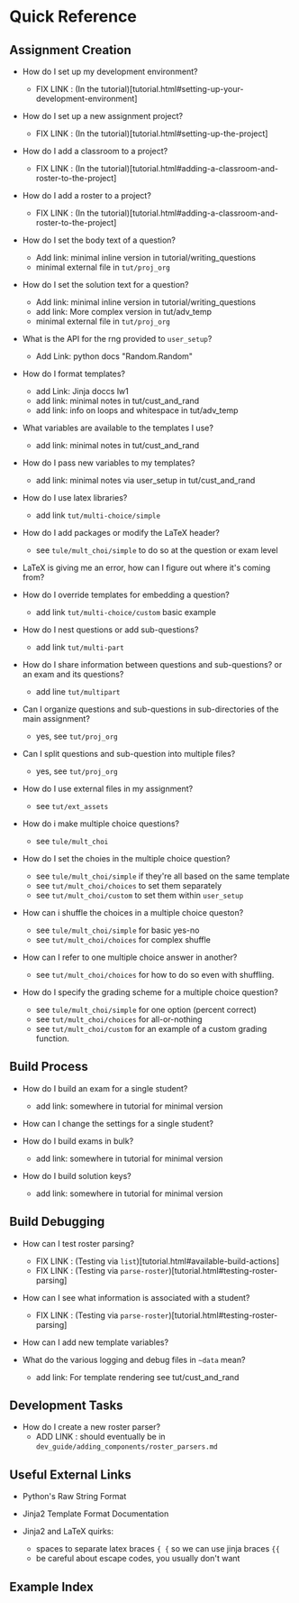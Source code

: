 # Quick Reference

## Assignment Creation

  - How do I set up my development environment?
    - FIX LINK : (In the tutorial)[tutorial.html#setting-up-your-development-environment]

  - How do I set up a new assignment project?
    - FIX LINK : (In the tutorial)[tutorial.html#setting-up-the-project]

  - How do I add a classroom to a project?
    - FIX LINK : (In the tutorial)[tutorial.html#adding-a-classroom-and-roster-to-the-project]

  - How do I add a roster to a project?
    - FIX LINK : (In the tutorial)[tutorial.html#adding-a-classroom-and-roster-to-the-project]

  - How do I set the body text of a question?
    - Add link: minimal inline version in tutorial/writing_questions
    - minimal external file in `tut/proj_org`

  - How do I set the solution text for a question?
    - Add link: minimal inline version in tutorial/writing_questions
    - add link: More complex version in tut/adv_temp
    - minimal external file in `tut/proj_org`

  - What is the API for the rng provided to `user_setup`?
    - Add Link: python docs "Random.Random"

  - How do I format templates?
    - add Link: Jinja doccs lw1
    - add link: minimal notes in tut/cust_and_rand
    - add link: info on loops and whitespace in tut/adv_temp

  - What variables are available to the templates I use?
    - add link: minimal notes in tut/cust_and_rand

  - How do I pass new variables to my templates?
    - add link: minimal notes via user_setup in tut/cust_and_rand

  - How do I use latex libraries?
    - add link `tut/multi-choice/simple`

  - How do I add packages or modify the LaTeX header?
    - see `tule/mult_choi/simple` to do so at the question or exam level

  - LaTeX is giving me an error, how can I figure out where it's coming from?

  - How do I override templates for embedding a question?
    - add link `tut/multi-choice/custom` basic example

  - How do I nest questions or add sub-questions?
    - add link `tut/multi-part`

  - How do I share information between questions and sub-questions? or an
    exam and its questions?
    - add line `tut/multipart`

  - Can I organize questions and sub-questions in sub-directories of the
    main assignment?
    - yes, see `tut/proj_org`

  - Can I split questions and sub-question into multiple files?
      - yes, see `tut/proj_org`

  - How do I use external files in my assignment?
    - see `tut/ext_assets`

  - How do i make multiple choice questions?
    - see `tule/mult_choi`

  - How do I set the choies in the multiple choice question?
    - see `tule/mult_choi/simple` if they're all based on the same template
    - see `tut/mult_choi/choices` to set them separately
    - see `tut/mult_choi/custom` to set them within `user_setup`

  - How can i shuffle the choices in a multiple choice queston?
    - see `tule/mult_choi/simple` for basic yes-no
    - see `tut/mult_choi/choices` for complex shuffle

  - How can I refer to one multiple choice answer in another?
    - see `tut/mult_choi/choices` for how to do so even with shuffling.

  - How do I specify the grading scheme for a multiple choice question?
    - see `tule/mult_choi/simple` for one option (percent correct)
    - see `tut/mult_choi/choices` for all-or-nothing
    - see `tut/mult_choi/custom` for an example of a custom grading function.


## Build Process

  - How do I build an exam for a single student?
    - add link: somewhere in tutorial for minimal version

  - How can I change the settings for a single student?

  - How do I build exams in bulk?
    - add link: somewhere in tutorial for minimal version

  - How do I build solution keys?
    - add link: somewhere in tutorial for minimal version

## Build Debugging

  - How can I test roster parsing?
    - FIX LINK : (Testing via `list`)[tutorial.html#available-build-actions]
    - FIX LINK : (Testing via `parse-roster`)[tutorial.html#testing-roster-parsing]

  - How can I see what information is associated with a student?
    - FIX LINK : (Testing via `parse-roster`)[tutorial.html#testing-roster-parsing]

  - How can I add new template variables?

  - What do the various logging and debug files in `~data` mean?
    - add link: For template rendering see tut/cust_and_rand

## Development Tasks

  - How do I create a new roster parser?
    - ADD LINK : should eventually be in
      `dev_guide/adding_components/roster_parsers.md`

## Useful External Links

  - Python's Raw String Format

  - Jinja2 Template Format Documentation

  - Jinja2 and LaTeX quirks:
    - spaces to separate latex braces `{ {` so we can use jinja braces `{{`
    - be careful about escape codes, you usually don't want

## Example Index
